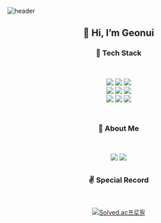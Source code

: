 ![header](https://capsule-render.vercel.app/api?type=waving&color=780206&height=200&section=header&text=Red-Gunny&fontSize=60&animation=twinkling)

<div align=center><h2>👋 Hi, I’m Geonui </br> </h2></div>


<div align="center">

<h3>🏃 Tech Stack </h3>
</br>

![](https://img.shields.io/badge/Java-007396?&style=flat-square&logo=Java&logoColor=white) ![](https://img.shields.io/badge/C-A8B9CC?&style=flat-square&logo=C&logoColor=white) ![](https://img.shields.io/badge/C++-00599C?&style=flat-square&logo=C%2B%2B&logoColor=white)
</br>
![](https://img.shields.io/badge/Springboot-6DB33F?&style=flat-square&logo=SpringBoot&logoColor=white) ![](https://img.shields.io/badge/Flutter-02569B?&style=flat-square&logo=Flutter&logoColor=white) ![](https://img.shields.io/badge/MySQL-4479A1?&style=flat-square&logo=MySQL&logoColor=white)
</br>
![](https://img.shields.io/badge/AWS-232F3E?style=flat-square&logo=amazonaws&logoColor=white) ![](https://img.shields.io/badge/Linux-FCC624?style=flat-square&logo=linux&logoColor=black) ![](https://img.shields.io/badge/Git-F05032?style=flat-square&logo=git&logoColor=white)
</br>
</br>
</div>

<h2></h2>

<div align="center">

<h3 align="center"> 🧐 About Me </h3>
</br>

![](https://img.shields.io/badge/Resume-000000?&style=square&logo=Notion&logoColor=white) 
![](https://img.shields.io/badge/Blog-20C997?&style=square&logo=Velog&logoColor=white)

</div>


<h2></h2>

<div align="center">
<h3> ✌ Special Record </h3>
</br>

[![Solved.ac프로필](http://mazassumnida.wtf/api/v2/generate_badge?boj=redgun)](https://solved.ac/redgun)
</div>
